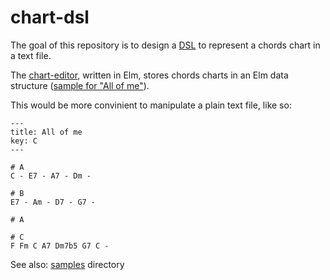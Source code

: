 # chart-dsl

The goal of this repository is to design a [DSL](https://en.wikipedia.org/wiki/Domain-specific_language)
to represent a chords chart in a text file.

The [chart-editor](https://github.com/openchordcharts/chart-editor), written in Elm,
stores chords charts in an Elm data structure ([sample for "All of me"](https://github.com/openchordcharts/chart-editor/blob/master/src/Samples.elm)).

This would be more convinient to manipulate a plain text file, like so:

```chords-chart
---
title: All of me
key: C
---

# A
C - E7 - A7 - Dm -

# B
E7 - Am - D7 - G7 -

# A

# C
F Fm C A7 Dm7b5 G7 C -
```

See also: [samples](./samples) directory
